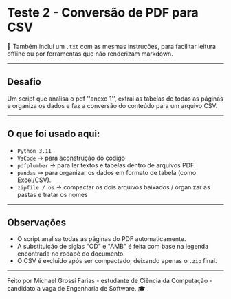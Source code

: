 # Teste 2 - Conversão de PDF para CSV

📎 Também incluí um `.txt` com as mesmas instruções, para facilitar leitura offline ou por ferramentas que não renderizam markdown.

---

## Desafio
Um script que analisa o pdf ''anexo 1'', extrai as tabelas de todas as páginas e organiza os dados e faz a conversão do conteúdo para um arquivo CSV.

---

## O que foi usado aqui:

- `Python 3.11`
-  `VsCode` →  para aconstrução do codigo
- `pdfplumber` →  para ler textos e tabelas dentro de arquivos PDF.
- `pandas` → para organizar os dados em formato de tabela (como Excel/CSV).
- `zipfile / os` → compactar os dois arquivos baixados / organizar as pastas e tratar os nomes

---

## Observações

- O script analisa todas as páginas do PDF automaticamente.
- A substituição de siglas "OD" e "AMB" é feita com base na legenda encontrada no rodapé do documento.
- O CSV é excluído após ser compactado, deixando apenas o `.zip` final.

---

Feito por Michael Grossi Farias - estudante de Ciência da Computação - candidato a vaga de Engenharia de Software. 🎓
